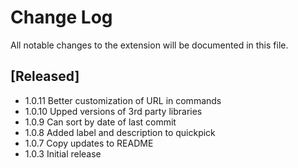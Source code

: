 # Change Log

All notable changes to the extension will be documented in this file.


## [Released]

- 1.0.11 Better customization of URL in commands
- 1.0.10 Upped versions of 3rd party libraries
- 1.0.9 Can sort by date of last commit
- 1.0.8 Added label and description to quickpick
- 1.0.7 Copy updates to README
- 1.0.3 Initial release
